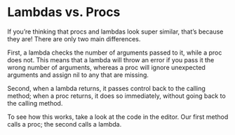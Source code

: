 # Lambdas vs. Procs

If you’re thinking that procs and lambdas look super similar, that’s because they are! There are only two main differences.

First, a lambda checks the number of arguments passed to it, while a proc does not. This means that a lambda will throw an error if you pass it the wrong number of arguments, whereas a proc will ignore unexpected arguments and assign nil to any that are missing.

Second, when a lambda returns, it passes control back to the calling method; when a proc returns, it does so immediately, without going back to the calling method.

To see how this works, take a look at the code in the editor. Our first method calls a proc; the second calls a lambda.
